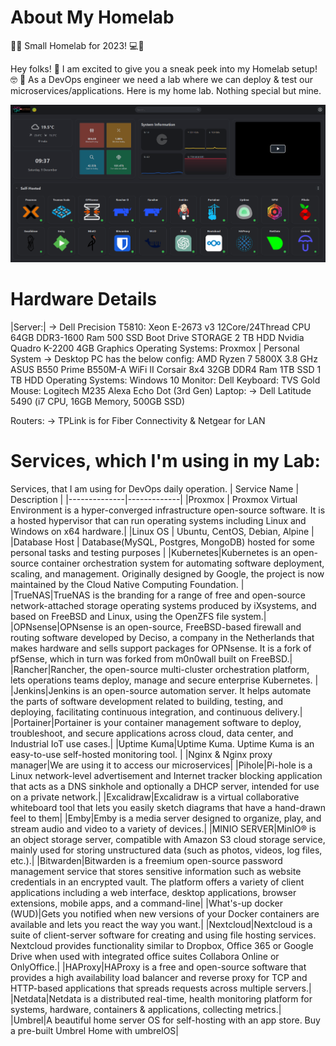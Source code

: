 # About My Homelab
🔄🏡 Small Homelab for 2023! 💻🔧

Hey folks! 👋 I am excited to give you a sneak peek into my Homelab setup! 🤓 
🚀 As a DevOps engineer we need a lab where we can deploy & test our microservices/applications. Here is my home lab. Nothing special but mine.

<img src="Home-Lab.png" alt="Home-Lab.png" width="800"/>

# Hardware Details


|Server:|
        -> Dell Precision T5810:
                Xeon E-2673 v3 12Core/24Thread CPU
                64GB DDR3-1600 Ram
                500 SSD Boot Drive
                STORAGE 2 TB HDD
                Nvidia Quadro K-2200 4GB Graphics 
                Operating Systems: Proxmox |
Personal System
        -> Desktop PC has the below config:
                AMD Ryzen 7 5800X 3.8 GHz
                ASUS B550 Prime B550M-A WiFi II
                Corsair 8x4 32GB DDR4 Ram
                1TB SSD
                1 TB HDD
                Operating Systems: Windows 10
                Monitor: Dell 
                Keyboard: TVS Gold
                Mouse: Logitech M235
                Alexa Echo Dot (3rd Gen)
Laptop:
        -> Dell Latitude 5490 (i7 CPU, 16GB Memory, 500GB SSD)

Routers: 
        -> TPLink is for Fiber Connectivity & Netgear for LAN


# Services, which I'm using in my Lab:

Services, that I am using for DevOps daily operation.
| Service Name | Description |
|--------------|-------------|
|Proxmox | Proxmox Virtual Environment is a hyper-converged infrastructure open-source software. It is a hosted hypervisor that can run operating systems including Linux and Windows on x64 hardware.|
|Linux OS | Ubuntu, CentOS, Debian, Alpine |
|Database Host | Database(MySQL, Postgres, MongoDB) hosted for some personal tasks and testing purposes |
|Kubernetes|Kubernetes is an open-source container orchestration system for automating software deployment, scaling, and management. Originally designed by Google, the project is now maintained by the Cloud Native Computing Foundation. |
|TrueNAS|TrueNAS is the branding for a range of free and open-source network-attached storage operating systems produced by iXsystems, and based on FreeBSD and Linux, using the OpenZFS file system.|
|OPNsense|OPNsense is an open-source, FreeBSD-based firewall and routing software developed by Deciso, a company in the Netherlands that makes hardware and sells support packages for OPNsense. It is a fork of pfSense, which in turn was forked from m0n0wall built on FreeBSD.|
|Rancher|Rancher, the open-source multi-cluster orchestration platform, lets operations teams deploy, manage and secure enterprise Kubernetes. |
|Jenkins|Jenkins is an open-source automation server. It helps automate the parts of software development related to building, testing, and deploying, facilitating continuous integration, and continuous delivery.|
|Portainer|Portainer is your container management software to deploy, troubleshoot, and secure applications across cloud, data center, and Industrial IoT use cases.|
|Uptime Kuma|Uptime Kuma. Uptime Kuma is an easy-to-use self-hosted monitoring tool. |
|Nginx & Nginx proxy manager|We are using it to access our microservices|
|Pihole|Pi-hole is a Linux network-level advertisement and Internet tracker blocking application that acts as a DNS sinkhole and optionally a DHCP server, intended for use on a private network.|
|Excalidraw|Excalidraw is a virtual collaborative whiteboard tool that lets you easily sketch diagrams that have a hand-drawn feel to them|
|Emby|Emby is a media server designed to organize, play, and stream audio and video to a variety of devices.|
|MINIO SERVER|MinIO® is an object storage server, compatible with Amazon S3 cloud storage service, mainly used for storing unstructured data (such as photos, videos, log files, etc.).|
|Bitwarden|Bitwarden is a freemium open-source password management service that stores sensitive information such as website credentials in an encrypted vault. The platform offers a variety of client applications including a web interface, desktop applications, browser extensions, mobile apps, and a command-line|
|What's-up docker (WUD)|Gets you notified when new versions of your Docker containers are available and lets you react the way you want.|
|Nextcloud|Nextcloud is a suite of client-server software for creating and using file hosting services. Nextcloud provides functionality similar to Dropbox, Office 365 or Google Drive when used with integrated office suites Collabora Online or OnlyOffice.|
|HAProxy|HAProxy is a free and open-source software that provides a high availability load balancer and reverse proxy for TCP and HTTP-based applications that spreads requests across multiple servers.|
|Netdata|Netdata is a distributed real-time, health monitoring platform for systems, hardware, containers & applications, collecting metrics.|
|Umbrel|A beautiful home server OS for self-hosting with an app store. Buy a pre-built Umbrel Home with umbrelOS|
